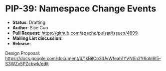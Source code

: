 # PIP-39: Namespace Change Events

* **Status**: Drafting
* **Author**: Sijie Guo
* **Pull Request**: https://github.com/apache/pulsar/issues/4899
* **Mailing List discussion**:
* **Release**: 

Design Proposal: https://docs.google.com/document/d/1kBiICo3lUvWfeah1YVNSn2Y6qkI6l5-S3WZv5PZcbwk/edit
